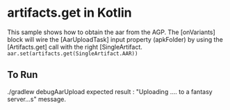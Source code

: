 # artifacts.get in Kotlin

This sample shows how to obtain the aar from the AGP.
The [onVariants] block will wire the [AarUploadTask] input property (apkFolder) by using
the [Artifacts.get] call with the right [SingleArtifact.
`aar.set(artifacts.get(SingleArtifact.AAR))`
## To Run
./gradlew debugAarUpload
expected result : "Uploading .... to a fantasy server...s" message.
